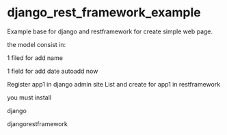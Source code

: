 # django_rest_framework_example
Example base for django and restframework for create simple web page.

the model consist in:

1 filed for add name

1 field for add date autoadd now



Register app1 in django admin site
List and create for app1 in restframework

you must install

django

djangorestframework

